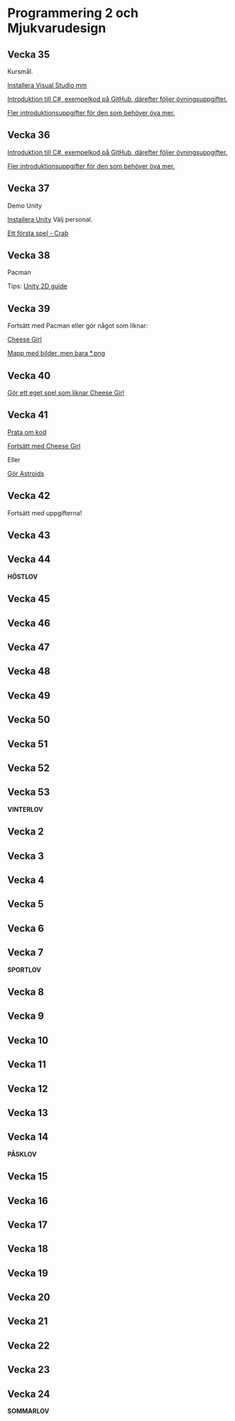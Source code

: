 # Programmering 2 och Mjukvarudesign

## Vecka 35
Kursmål.

[Installera Visual Studio mm](https://www.rikardkarlsson.se/programmering/uppgifter.php?url=4010-installera-visual-studio-mm)

[Introduktion till C#, exempelkod på GitHub, därefter följer övningsuppgifter.](https://www.rikardkarlsson.se/programmering/uppgifter.php?url=4015-intro-c-sharp)

[Fler introduktionsuppgifter för den som behöver öva mer.](https://www.rikardkarlsson.se/programmering/uppgifter.php?url=4016-fler-introduktionsuppgifter)

## Vecka 36
[Introduktion till C#, exempelkod på GitHub, därefter följer övningsuppgifter.](https://www.rikardkarlsson.se/programmering/uppgifter.php?url=4015-intro-c-sharp)

[Fler introduktionsuppgifter för den som behöver öva mer.](https://www.rikardkarlsson.se/programmering/uppgifter.php?url=4016-fler-introduktionsuppgifter)

## Vecka 37
Demo Unity

[Installera Unity](https://unity.com/download) Välj personal.

[Ett första spel - Crab](https://www.rikardkarlsson.se/programmering/uppgifter.php?url=4530-crab)

## Vecka 38
Pacman

Tips: [Unity 2D guide](https://www.rikardkarlsson.se/programmering/uppgifter.php?url=4501-unity-2d-guide)

## Vecka 39
Fortsätt med Pacman eller gör något som liknar:

[Cheese Girl](https://github.com/karlsson0214/CheeseGirl)

[Mapp med bilder, men bara \*.png](https://github.com/karlsson0214/CheeseGirl/tree/master/Assets/Sprites)

## Vecka 40
[Gör ett eget spel som liknar Cheese Girl](https://www.rikardkarlsson.se/programmering/uppgifter.php?url=4531-cheese-girl)

## Vecka 41
[Prata om kod](https://www.rikardkarlsson.se/programmering/uppgifter.php?url=4590-prata-om-kod)

[Fortsätt med Cheese Girl](https://www.rikardkarlsson.se/programmering/uppgifter.php?url=4531-cheese-girl)

Eller

[Gör Astroids](https://www.rikardkarlsson.se/programmering/uppgifter.php?url=4532-astroids)

## Vecka 42
Fortsätt med uppgifterna!

## Vecka 43


## Vecka 44

**HÖSTLOV**

## Vecka 45


## Vecka 46


## Vecka 47


## Vecka 48


## Vecka 49


## Vecka 50


## Vecka 51


## Vecka 52


## Vecka 53

**VINTERLOV**

## Vecka 2


## Vecka 3


## Vecka 4


## Vecka 5


## Vecka 6


## Vecka 7

**SPORTLOV**

## Vecka 8


## Vecka 9


## Vecka 10


## Vecka 11


## Vecka 12


## Vecka 13


## Vecka 14

**PÅSKLOV**

## Vecka 15


## Vecka 16


## Vecka 17


## Vecka 18


## Vecka 19


## Vecka 20


## Vecka 21


## Vecka 22


## Vecka 23


## Vecka 24

**SOMMARLOV**
